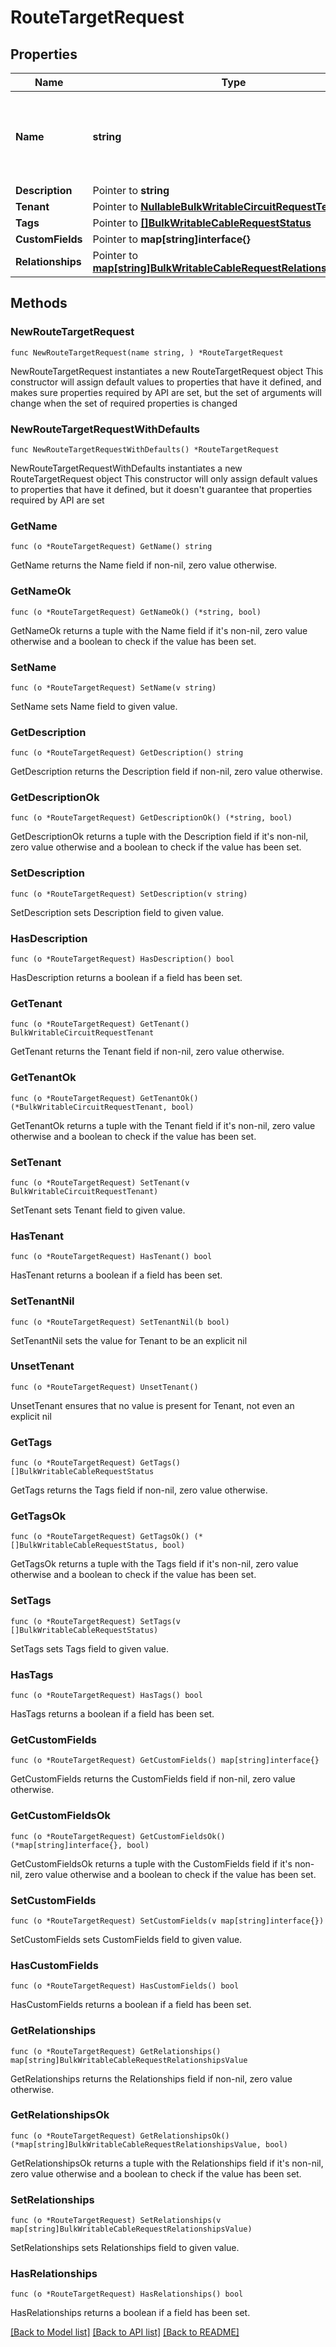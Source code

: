 # RouteTargetRequest

## Properties

Name | Type | Description | Notes
------------ | ------------- | ------------- | -------------
**Name** | **string** | Route target value (formatted in accordance with RFC 4360) | 
**Description** | Pointer to **string** |  | [optional] 
**Tenant** | Pointer to [**NullableBulkWritableCircuitRequestTenant**](BulkWritableCircuitRequestTenant.md) |  | [optional] 
**Tags** | Pointer to [**[]BulkWritableCableRequestStatus**](BulkWritableCableRequestStatus.md) |  | [optional] 
**CustomFields** | Pointer to **map[string]interface{}** |  | [optional] 
**Relationships** | Pointer to [**map[string]BulkWritableCableRequestRelationshipsValue**](BulkWritableCableRequestRelationshipsValue.md) |  | [optional] 

## Methods

### NewRouteTargetRequest

`func NewRouteTargetRequest(name string, ) *RouteTargetRequest`

NewRouteTargetRequest instantiates a new RouteTargetRequest object
This constructor will assign default values to properties that have it defined,
and makes sure properties required by API are set, but the set of arguments
will change when the set of required properties is changed

### NewRouteTargetRequestWithDefaults

`func NewRouteTargetRequestWithDefaults() *RouteTargetRequest`

NewRouteTargetRequestWithDefaults instantiates a new RouteTargetRequest object
This constructor will only assign default values to properties that have it defined,
but it doesn't guarantee that properties required by API are set

### GetName

`func (o *RouteTargetRequest) GetName() string`

GetName returns the Name field if non-nil, zero value otherwise.

### GetNameOk

`func (o *RouteTargetRequest) GetNameOk() (*string, bool)`

GetNameOk returns a tuple with the Name field if it's non-nil, zero value otherwise
and a boolean to check if the value has been set.

### SetName

`func (o *RouteTargetRequest) SetName(v string)`

SetName sets Name field to given value.


### GetDescription

`func (o *RouteTargetRequest) GetDescription() string`

GetDescription returns the Description field if non-nil, zero value otherwise.

### GetDescriptionOk

`func (o *RouteTargetRequest) GetDescriptionOk() (*string, bool)`

GetDescriptionOk returns a tuple with the Description field if it's non-nil, zero value otherwise
and a boolean to check if the value has been set.

### SetDescription

`func (o *RouteTargetRequest) SetDescription(v string)`

SetDescription sets Description field to given value.

### HasDescription

`func (o *RouteTargetRequest) HasDescription() bool`

HasDescription returns a boolean if a field has been set.

### GetTenant

`func (o *RouteTargetRequest) GetTenant() BulkWritableCircuitRequestTenant`

GetTenant returns the Tenant field if non-nil, zero value otherwise.

### GetTenantOk

`func (o *RouteTargetRequest) GetTenantOk() (*BulkWritableCircuitRequestTenant, bool)`

GetTenantOk returns a tuple with the Tenant field if it's non-nil, zero value otherwise
and a boolean to check if the value has been set.

### SetTenant

`func (o *RouteTargetRequest) SetTenant(v BulkWritableCircuitRequestTenant)`

SetTenant sets Tenant field to given value.

### HasTenant

`func (o *RouteTargetRequest) HasTenant() bool`

HasTenant returns a boolean if a field has been set.

### SetTenantNil

`func (o *RouteTargetRequest) SetTenantNil(b bool)`

 SetTenantNil sets the value for Tenant to be an explicit nil

### UnsetTenant
`func (o *RouteTargetRequest) UnsetTenant()`

UnsetTenant ensures that no value is present for Tenant, not even an explicit nil
### GetTags

`func (o *RouteTargetRequest) GetTags() []BulkWritableCableRequestStatus`

GetTags returns the Tags field if non-nil, zero value otherwise.

### GetTagsOk

`func (o *RouteTargetRequest) GetTagsOk() (*[]BulkWritableCableRequestStatus, bool)`

GetTagsOk returns a tuple with the Tags field if it's non-nil, zero value otherwise
and a boolean to check if the value has been set.

### SetTags

`func (o *RouteTargetRequest) SetTags(v []BulkWritableCableRequestStatus)`

SetTags sets Tags field to given value.

### HasTags

`func (o *RouteTargetRequest) HasTags() bool`

HasTags returns a boolean if a field has been set.

### GetCustomFields

`func (o *RouteTargetRequest) GetCustomFields() map[string]interface{}`

GetCustomFields returns the CustomFields field if non-nil, zero value otherwise.

### GetCustomFieldsOk

`func (o *RouteTargetRequest) GetCustomFieldsOk() (*map[string]interface{}, bool)`

GetCustomFieldsOk returns a tuple with the CustomFields field if it's non-nil, zero value otherwise
and a boolean to check if the value has been set.

### SetCustomFields

`func (o *RouteTargetRequest) SetCustomFields(v map[string]interface{})`

SetCustomFields sets CustomFields field to given value.

### HasCustomFields

`func (o *RouteTargetRequest) HasCustomFields() bool`

HasCustomFields returns a boolean if a field has been set.

### GetRelationships

`func (o *RouteTargetRequest) GetRelationships() map[string]BulkWritableCableRequestRelationshipsValue`

GetRelationships returns the Relationships field if non-nil, zero value otherwise.

### GetRelationshipsOk

`func (o *RouteTargetRequest) GetRelationshipsOk() (*map[string]BulkWritableCableRequestRelationshipsValue, bool)`

GetRelationshipsOk returns a tuple with the Relationships field if it's non-nil, zero value otherwise
and a boolean to check if the value has been set.

### SetRelationships

`func (o *RouteTargetRequest) SetRelationships(v map[string]BulkWritableCableRequestRelationshipsValue)`

SetRelationships sets Relationships field to given value.

### HasRelationships

`func (o *RouteTargetRequest) HasRelationships() bool`

HasRelationships returns a boolean if a field has been set.


[[Back to Model list]](../README.md#documentation-for-models) [[Back to API list]](../README.md#documentation-for-api-endpoints) [[Back to README]](../README.md)


